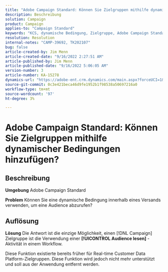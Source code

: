```yaml
---
title: "Adobe Campaign Standard: Können Sie Zielgruppen mithilfe dynamischer Bedingungen hinzufügen?"
description: Beschreibung
solution: Campaign
product: Campaign
applies-to: "Campaign Standard"
keywords: "KCS, dynamische Bedingung, Zielgruppe, Adobe Campaign Standard, FAQ"
resolution: Resolution
internal-notes: "CAMP-39692, TK202107"
bug: false
article-created-by: Jim Menn
article-created-date: "9/16/2022 2:27:51 AM"
article-published-by: Jim Menn
article-published-date: "9/16/2022 5:06:05 AM"
version-number: 3
article-number: KA-15278
dynamics-url: "https://adobe-ent.crm.dynamics.com/main.aspx?forceUCI=1&pagetype=entityrecord&etn=knowledgearticle&id=da1ccb28-6735-ed11-9db1-0022480866ad"
source-git-commit: 0c3e421beca46d9fe1952b1f98538a50697216a0
workflow-type: tm+mt
source-wordcount: '97'
ht-degree: 3%

---
```


# Adobe Campaign Standard: Können Sie Zielgruppen mithilfe dynamischer Bedingungen hinzufügen?

## Beschreibung


<b>Umgebung</b>
Adobe Campaign Standard

<b>Problem</b>
Können Sie eine dynamische Bedingung innerhalb eines Versands verwenden, um eine Audience abzurufen?


## Auflösung


<b>Lösung</b>
Die Antwort ist die einzige Möglichkeit, einen [!DNL Campaign] Zielgruppe ist die Verwendung einer <b>[!UICONTROL Audience lesen]</b> -Aktivität in einem Workflow.

Diese Funktion existierte bereits früher für Real-time Customer Data Platform-Zielgruppen. Diese Funktion wird jedoch nicht mehr unterstützt und soll aus der Anwendung entfernt werden.
